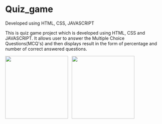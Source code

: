 # Quiz_game
Developed using HTML, CSS, JAVASCRIPT

This is quiz game project which is developed using HTML, CSS and JAVASCRIPT. It allows user to answer the Multiple Choice Questions(MCQ's) and then displays result in the form of percentage and number of correct answered questions.


<img height=200 src="https://user-images.githubusercontent.com/104819590/178552458-740e46be-983a-48d9-9296-8601098589c5.png">&nbsp;&nbsp;
<img height=200 src="https://user-images.githubusercontent.com/104819590/178552474-fb477bbc-c54f-447d-b551-953eb55a4061.png">&nbsp;&nbsp;
 
